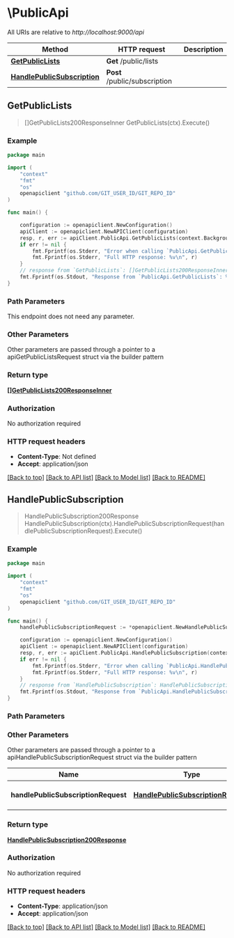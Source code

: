 # \PublicApi

All URIs are relative to *http://localhost:9000/api*

Method | HTTP request | Description
------------- | ------------- | -------------
[**GetPublicLists**](PublicApi.md#GetPublicLists) | **Get** /public/lists | 
[**HandlePublicSubscription**](PublicApi.md#HandlePublicSubscription) | **Post** /public/subscription | 



## GetPublicLists

> []GetPublicLists200ResponseInner GetPublicLists(ctx).Execute()





### Example

```go
package main

import (
    "context"
    "fmt"
    "os"
    openapiclient "github.com/GIT_USER_ID/GIT_REPO_ID"
)

func main() {

    configuration := openapiclient.NewConfiguration()
    apiClient := openapiclient.NewAPIClient(configuration)
    resp, r, err := apiClient.PublicApi.GetPublicLists(context.Background()).Execute()
    if err != nil {
        fmt.Fprintf(os.Stderr, "Error when calling `PublicApi.GetPublicLists``: %v\n", err)
        fmt.Fprintf(os.Stderr, "Full HTTP response: %v\n", r)
    }
    // response from `GetPublicLists`: []GetPublicLists200ResponseInner
    fmt.Fprintf(os.Stdout, "Response from `PublicApi.GetPublicLists`: %v\n", resp)
}
```

### Path Parameters

This endpoint does not need any parameter.

### Other Parameters

Other parameters are passed through a pointer to a apiGetPublicListsRequest struct via the builder pattern


### Return type

[**[]GetPublicLists200ResponseInner**](GetPublicLists200ResponseInner.md)

### Authorization

No authorization required

### HTTP request headers

- **Content-Type**: Not defined
- **Accept**: application/json

[[Back to top]](#) [[Back to API list]](../README.md#documentation-for-api-endpoints)
[[Back to Model list]](../README.md#documentation-for-models)
[[Back to README]](../README.md)


## HandlePublicSubscription

> HandlePublicSubscription200Response HandlePublicSubscription(ctx).HandlePublicSubscriptionRequest(handlePublicSubscriptionRequest).Execute()





### Example

```go
package main

import (
    "context"
    "fmt"
    "os"
    openapiclient "github.com/GIT_USER_ID/GIT_REPO_ID"
)

func main() {
    handlePublicSubscriptionRequest := *openapiclient.NewHandlePublicSubscriptionRequest() // HandlePublicSubscriptionRequest | subscription request parameters (optional)

    configuration := openapiclient.NewConfiguration()
    apiClient := openapiclient.NewAPIClient(configuration)
    resp, r, err := apiClient.PublicApi.HandlePublicSubscription(context.Background()).HandlePublicSubscriptionRequest(handlePublicSubscriptionRequest).Execute()
    if err != nil {
        fmt.Fprintf(os.Stderr, "Error when calling `PublicApi.HandlePublicSubscription``: %v\n", err)
        fmt.Fprintf(os.Stderr, "Full HTTP response: %v\n", r)
    }
    // response from `HandlePublicSubscription`: HandlePublicSubscription200Response
    fmt.Fprintf(os.Stdout, "Response from `PublicApi.HandlePublicSubscription`: %v\n", resp)
}
```

### Path Parameters



### Other Parameters

Other parameters are passed through a pointer to a apiHandlePublicSubscriptionRequest struct via the builder pattern


Name | Type | Description  | Notes
------------- | ------------- | ------------- | -------------
 **handlePublicSubscriptionRequest** | [**HandlePublicSubscriptionRequest**](HandlePublicSubscriptionRequest.md) | subscription request parameters | 

### Return type

[**HandlePublicSubscription200Response**](HandlePublicSubscription200Response.md)

### Authorization

No authorization required

### HTTP request headers

- **Content-Type**: application/json
- **Accept**: application/json

[[Back to top]](#) [[Back to API list]](../README.md#documentation-for-api-endpoints)
[[Back to Model list]](../README.md#documentation-for-models)
[[Back to README]](../README.md)


